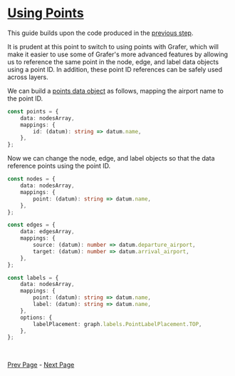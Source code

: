 
# [Using Points](../../examples/src/quickstart/quickstart-2.ts)

This guide builds upon the code produced in the [previous step](../../examples/src/quickstart/quickstart-1.ts).

It is prudent at this point to switch to using points with Grafer, which will make it easier to use some of Grafer's more advanced features by allowing us to reference the same point in the node, edge, and label data objects using a point ID. In addition, these point ID references can be safely used across layers.

We can build a [points data object](../api/grafer-points-data.md) as follows, mapping the airport name to the point ID.

```ts
const points = {
    data: nodesArray,
    mappings: {
        id: (datum): string => datum.name,
    },
};
```

Now we can change the node, edge, and label objects so that the data reference points using the point ID.

```ts
const nodes = {
    data: nodesArray,
    mappings: {
        point: (datum): string => datum.name,
    },
};

const edges = {
    data: edgesArray,
    mappings: {
        source: (datum): number => datum.departure_airport,
        target: (datum): number => datum.arrival_airport,
    },
};

const labels = {
    data: nodesArray,
    mappings: {
        point: (datum): string => datum.name,
        label: (datum): string => datum.name,
    },
    options: {
        labelPlacement: graph.labels.PointLabelPlacement.TOP,
    },
};
```

<br>

[Prev Page](./quickstart-1.md) - [Next Page](./quickstart-3.md)